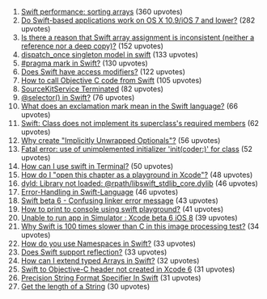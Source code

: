 1. [Swift performance: sorting arrays](http://stackoverflow.com/questions/24101718) (360 upvotes)  
2. [Do Swift-based applications work on OS X 10.9/iOS 7 and lower?](http://stackoverflow.com/questions/24001778) (282 upvotes)  
3. [Is there a reason that Swift array assignment is inconsistent (neither a reference nor a deep copy)?](http://stackoverflow.com/questions/24081009) (152 upvotes)  
4. [dispatch_once singleton model in swift](http://stackoverflow.com/questions/24024549) (133 upvotes)  
5. [#pragma mark in Swift?](http://stackoverflow.com/questions/24017316) (130 upvotes)  
6. [Does Swift have access modifiers?](http://stackoverflow.com/questions/24003918) (122 upvotes)  
7. [How to call Objective C code from Swift](http://stackoverflow.com/questions/24002369) (105 upvotes)  
8. [SourceKitService Terminated](http://stackoverflow.com/questions/24006206) (82 upvotes)  
9. [@selector() in Swift?](http://stackoverflow.com/questions/24007650) (76 upvotes)  
10. [What does an exclamation mark mean in the Swift language?](http://stackoverflow.com/questions/24018327) (66 upvotes)  
11. [Swift: Class does not implement its superclass's required members](http://stackoverflow.com/questions/25126295) (62 upvotes)  
12. [Why create "Implicitly Unwrapped Optionals"?](http://stackoverflow.com/questions/24006975) (56 upvotes)  
13. [Fatal error: use of unimplemented initializer 'init(coder:)' for class](http://stackoverflow.com/questions/24036393) (52 upvotes)  
14. [How can I use swift in Terminal?](http://stackoverflow.com/questions/24011120) (50 upvotes)  
15. [How do I "open this chapter as a playground in Xcode"?](http://stackoverflow.com/questions/24028683) (48 upvotes)  
16. [dyld: Library not loaded: @rpath/libswift_stdlib_core.dylib](http://stackoverflow.com/questions/24002836) (46 upvotes)  
17. [Error-Handling in Swift-Language](http://stackoverflow.com/questions/24010569) (46 upvotes)  
18. [Swift beta 6 - Confusing linker error message](http://stackoverflow.com/questions/25371556) (43 upvotes)  
19. [How to print to console using swift playground?](http://stackoverflow.com/questions/24003092) (41 upvotes)  
20. [Unable to run app in Simulator : Xcode beta 6 iOS 8](http://stackoverflow.com/questions/24033417) (39 upvotes)  
21. [Why Swift is 100 times slower than C in this image processing test?](http://stackoverflow.com/questions/24102609) (34 upvotes)  
22. [How do you use Namespaces in Swift?](http://stackoverflow.com/questions/24002821) (33 upvotes)  
23. [Does Swift support reflection?](http://stackoverflow.com/questions/24060667) (33 upvotes)  
24. [How can I extend typed Arrays in Swift?](http://stackoverflow.com/questions/24027116) (32 upvotes)  
25. [Swift to Objective-C header not created in Xcode 6](http://stackoverflow.com/questions/24062618) (31 upvotes)  
26. [Precision String Format Specifier In Swift](http://stackoverflow.com/questions/24051314) (31 upvotes)  
27. [Get the length of a String](http://stackoverflow.com/questions/24037711) (30 upvotes)  
